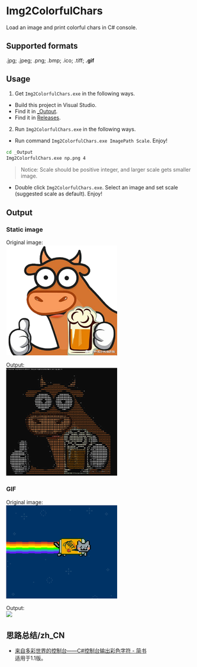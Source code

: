 # Img2ColorfulChars
Load an image and print colorful chars in C# console.

## Supported formats
.jpg; .jpeg; .png; .bmp; .ico; .tiff; **.gif**

## Usage
1. Get `Img2ColorfulChars.exe` in the following ways.
  - Build this project in Visual Studio.
  - Find it in [_Output](_Output).
  - Find it in [Releases](https://github.com/Roy0309/Img2ColorfulChars/releases).
    
2. Run `Img2ColorfulChars.exe` in the following ways.
  - Run command `Img2ColorfulChars.exe ImagePath Scale`. Enjoy!
  ``` cmd
  cd _Output
  Img2ColorfulChars.exe np.png 4
  ```
  > Notice: Scale should be positive integer, and larger scale gets smaller image.
    
  - Double click `Img2ColorfulChars.exe`. Select an image and set scale (suggested scale as default). Enjoy!

## Output

### Static image
Original image:  
<img width="300" src="Images/original.png"/>  

Output:  
<img width="300" src="Images/output.png"/>  

### GIF
Original image:  
<img width="300" src="Images/original.gif"/>  

Output:  
<img width="300" src="Images/output.gif"/>  


## 思路总结/zh_CN
- [来自多彩世界的控制台——C#控制台输出彩色字符 - 简书](https://www.jianshu.com/p/8a083421c11d)  
  适用于1.1版。